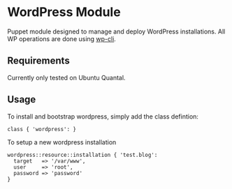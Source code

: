 # WordPress Module

Puppet module designed to manage and deploy WordPress installations. All WP operations are done using [wp-cli](http://wp-cli.org/).

## Requirements

Currently only tested on Ubuntu Quantal.

## Usage

To install and bootstrap wordpress, simply add the class defintion:

    class { 'wordpress': }

To setup a new wordpress installation

    wordpress::resource::installation { 'test.blog':
      target   => '/var/www',
      user     => 'root',
      password => 'password'
    }